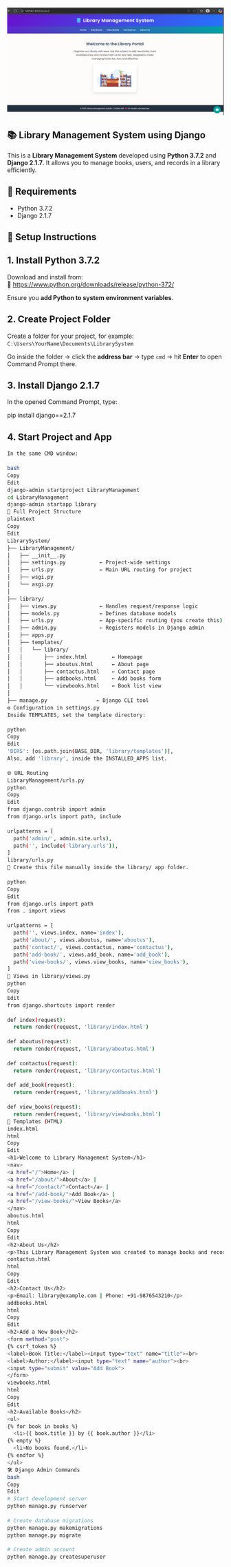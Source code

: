 
![image alt](https://github.com/SreepriyaSamudrala/LibraryManagementSystem/blob/0ef85f9dc3505330c3b8da1b1f09b06aa261b511/Screenshot%202025-07-26%20165839.png)
## 📚 Library Management System using Django

This is a **Library Management System** developed using **Python 3.7.2** and **Django 2.1.7**. It allows you to manage books, users, and records in a library efficiently.


## 🔧 Requirements

- Python 3.7.2  
- Django 2.1.7

## 🚀 Setup Instructions

##  1. Install Python 3.7.2

Download and install from:  
🔗 https://www.python.org/downloads/release/python-372/

Ensure you **add Python to system environment variables**.


## 2. Create Project Folder

Create a folder for your project, for example:  
`C:\Users\YourName\Documents\LibrarySystem`

Go inside the folder → click the **address bar** → type `cmd` → hit **Enter** to open Command Prompt there.


##  3. Install Django 2.1.7

In the opened Command Prompt, type:

pip install django==2.1.7

## 4. Start Project and App
  ```bash
In the same CMD window:

bash
Copy
Edit
django-admin startproject LibraryManagement
cd LibraryManagement
django-admin startapp library
📁 Full Project Structure
plaintext
Copy
Edit
LibrarySystem/
├── LibraryManagement/
│   ├── __init__.py
│   ├── settings.py           ← Project-wide settings
│   ├── urls.py               ← Main URL routing for project
│   ├── wsgi.py
│   └── asgi.py
│
├── library/
│   ├── views.py              ← Handles request/response logic
│   ├── models.py             ← Defines database models
│   ├── urls.py               ← App-specific routing (you create this)
│   ├── admin.py              ← Registers models in Django admin
│   ├── apps.py
│   ├── templates/
│   │   └── library/
│   │       ├── index.html        ← Homepage
│   │       ├── aboutus.html      ← About page
│   │       ├── contactus.html    ← Contact page
│   │       ├── addbooks.html     ← Add books form
│   │       └── viewbooks.html    ← Book list view
│
├── manage.py                ← Django CLI tool
⚙️ Configuration in settings.py
Inside TEMPLATES, set the template directory:

python
Copy
Edit
'DIRS': [os.path.join(BASE_DIR, 'library/templates')],
Also, add 'library', inside the INSTALLED_APPS list.

🌐 URL Routing
LibraryManagement/urls.py
python
Copy
Edit
from django.contrib import admin
from django.urls import path, include

urlpatterns = [
    path('admin/', admin.site.urls),
    path('', include('library.urls')),
]
library/urls.py
📌 Create this file manually inside the library/ app folder.

python
Copy
Edit
from django.urls import path
from . import views

urlpatterns = [
    path('', views.index, name='index'),
    path('about/', views.aboutus, name='aboutus'),
    path('contact/', views.contactus, name='contactus'),
    path('add-book/', views.add_book, name='add_book'),
    path('view-books/', views.view_books, name='view_books'),
]
🧠 Views in library/views.py
python
Copy
Edit
from django.shortcuts import render

def index(request):
    return render(request, 'library/index.html')

def aboutus(request):
    return render(request, 'library/aboutus.html')

def contactus(request):
    return render(request, 'library/contactus.html')

def add_book(request):
    return render(request, 'library/addbooks.html')

def view_books(request):
    return render(request, 'library/viewbooks.html')
🎨 Templates (HTML)
index.html
html
Copy
Edit
<h1>Welcome to Library Management System</h1>
<nav>
  <a href="/">Home</a> |
  <a href="/about/">About</a> |
  <a href="/contact/">Contact</a> |
  <a href="/add-book/">Add Book</a> |
  <a href="/view-books/">View Books</a>
</nav>
aboutus.html
html
Copy
Edit
<h2>About Us</h2>
<p>This Library Management System was created to manage books and records efficiently.</p>
contactus.html
html
Copy
Edit
<h2>Contact Us</h2>
<p>Email: library@example.com | Phone: +91-9876543210</p>
addbooks.html
html
Copy
Edit
<h2>Add a New Book</h2>
<form method="post">
  {% csrf_token %}
  <label>Book Title:</label><input type="text" name="title"><br>
  <label>Author:</label><input type="text" name="author"><br>
  <input type="submit" value="Add Book">
</form>
viewbooks.html
html
Copy
Edit
<h2>Available Books</h2>
<ul>
  {% for book in books %}
    <li>{{ book.title }} by {{ book.author }}</li>
  {% empty %}
    <li>No books found.</li>
  {% endfor %}
</ul>
🛠 Django Admin Commands
bash
Copy
Edit
# Start development server
python manage.py runserver

# Create database migrations
python manage.py makemigrations
python manage.py migrate

# Create admin account
python manage.py createsuperuser


